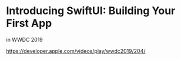 # Introducing SwiftUI: Building Your First App
in WWDC 2019

https://developer.apple.com/videos/play/wwdc2019/204/
